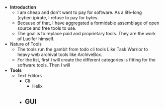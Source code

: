- **Introduction**
	- I am cheap and don't want to pay for software. As a life-long (cyber-)pirate, I refuse to pay for bytes.
	- Because of that, I have aggregated a formidable assemblage of open source and free tools to use.
	- The goal is to replace paid and proprietary tools. They are the work of Lucifer himself.
- Nature of Tools
	- The tools run the gambit from todo cli tools Like Task Warrior to heavy web archival tools like ArchiveBox.
	- For the list, first I will create the different categories is fitting for the software tools. Then I will
- **Tools**
	- Text Editors
		- Cli
			- Helix
		- GUI
			-